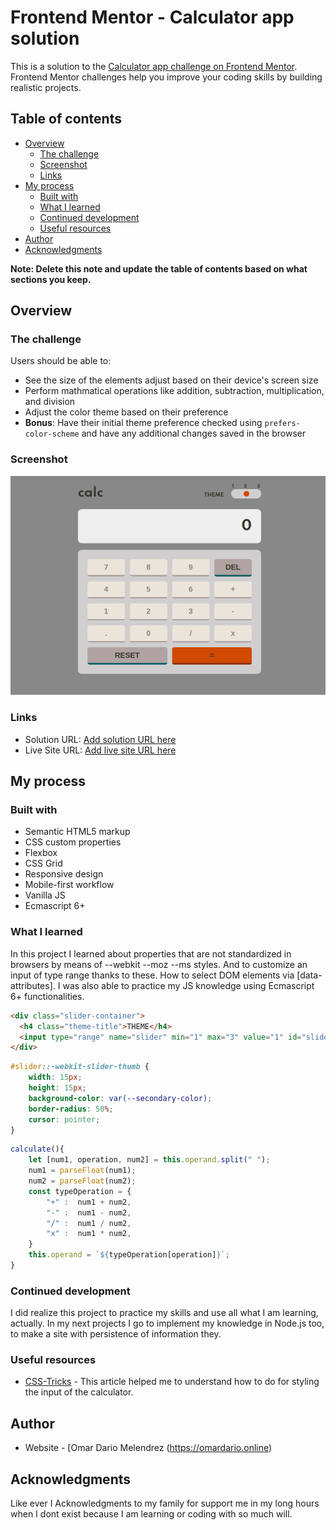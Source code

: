 # Frontend Mentor - Calculator app solution

This is a solution to the [Calculator app challenge on Frontend Mentor](https://www.frontendmentor.io/challenges/calculator-app-9lteq5N29). Frontend Mentor challenges help you improve your coding skills by building realistic projects. 

## Table of contents

- [Overview](#overview)
  - [The challenge](#the-challenge)
  - [Screenshot](#screenshot)
  - [Links](#links)
- [My process](#my-process)
  - [Built with](#built-with)
  - [What I learned](#what-i-learned)
  - [Continued development](#continued-development)
  - [Useful resources](#useful-resources)
- [Author](#author)
- [Acknowledgments](#acknowledgments)

**Note: Delete this note and update the table of contents based on what sections you keep.**

## Overview

### The challenge

Users should be able to:

- See the size of the elements adjust based on their device's screen size
- Perform mathmatical operations like addition, subtraction, multiplication, and division
- Adjust the color theme based on their preference
- **Bonus**: Have their initial theme preference checked using `prefers-color-scheme` and have any additional changes saved in the browser

### Screenshot

![](./images/screenshot.png)

### Links

- Solution URL: [Add solution URL here](https://your-solution-url.com)
- Live Site URL: [Add live site URL here](https://your-live-site-url.com)

## My process

### Built with

- Semantic HTML5 markup
- CSS custom properties
- Flexbox
- CSS Grid
- Responsive design
- Mobile-first workflow
- Vanilla JS
- Ecmascript 6+

### What I learned

In this project I learned about properties that are not standardized in browsers by means of --webkit --moz --ms styles.
And to customize an input of type range thanks to these.
How to select DOM elements via [data-attributes].
I was also able to practice my JS knowledge using Ecmascript 6+ functionalities.

```html
<div class="slider-container">
  <h4 class="theme-title">THEME</h4>
  <input type="range" name="slider" min="1" max="3" value="1" id="slider" />
</div>
```
```css
#slider::-webkit-slider-thumb {
    width: 15px;
    height: 15px;
    background-color: var(--secondary-color);
    border-radius: 50%;
    cursor: pointer;
}
```
```js
calculate(){
    let [num1, operation, num2] = this.operand.split(" ");
    num1 = parseFloat(num1);
    num2 = parseFloat(num2);
    const typeOperation = {
        "+" :  num1 + num2, 
        "-" :  num1 - num2, 
        "/" :  num1 / num2, 
        "x" :  num1 * num2, 
    }
    this.operand = `${typeOperation[operation]}`;
}

```

### Continued development

I did realize this project to practice my skills and use all what I am learning, actually.
In my next projects I go to implement my knowledge in Node.js too, to make a site with persistence of information they.



### Useful resources

- [CSS-Tricks](https://css-tricks.com/styling-cross-browser-compatible-range-inputs-css/) - This article helped me to understand how to do for styling the input of the calculator.


## Author

- Website - [Omar Dario Melendrez (https://omardario.online)



## Acknowledgments

Like ever I Acknowledgments to my family for support me in my long hours when I dont exist because I am learning or coding with so much will.

